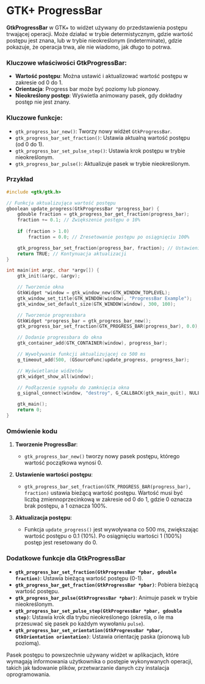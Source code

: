 # GTK+ ProgressBar

**GtkProgressBar** w GTK+ to widżet używany do przedstawienia postępu trwającej operacji. Może działać w trybie determistycznym, gdzie wartość postępu jest znana, lub w trybie nieokreślonym (indeterminate), gdzie pokazuje, że operacja trwa, ale nie wiadomo, jak długo to potrwa.

### Kluczowe właściwości **GtkProgressBar**:
- **Wartość postępu**: Można ustawić i aktualizować wartość postępu w zakresie od 0 do 1.
- **Orientacja**: Progress bar może być poziomy lub pionowy.
- **Nieokreślony postęp**: Wyświetla animowany pasek, gdy dokładny postęp nie jest znany.

### Kluczowe funkcje:
- `gtk_progress_bar_new()`: Tworzy nowy widżet `GtkProgressBar`.
- `gtk_progress_bar_set_fraction()`: Ustawia aktualną wartość postępu (od 0 do 1).
- `gtk_progress_bar_set_pulse_step()`: Ustawia krok postępu w trybie nieokreślonym.
- `gtk_progress_bar_pulse()`: Aktualizuje pasek w trybie nieokreślonym.

### Przykład

```c
#include <gtk/gtk.h>

// Funkcja aktualizująca wartość postępu
gboolean update_progress(GtkProgressBar *progress_bar) {
    gdouble fraction = gtk_progress_bar_get_fraction(progress_bar);
    fraction += 0.1; // Zwiększenie postępu o 10%
    
    if (fraction > 1.0)
        fraction = 0.0; // Zresetowanie postępu po osiągnięciu 100%

    gtk_progress_bar_set_fraction(progress_bar, fraction); // Ustawienie nowej wartości
    return TRUE; // Kontynuacja aktualizacji
}

int main(int argc, char *argv[]) {
    gtk_init(&argc, &argv);

    // Tworzenie okna
    GtkWidget *window = gtk_window_new(GTK_WINDOW_TOPLEVEL);
    gtk_window_set_title(GTK_WINDOW(window), "ProgressBar Example");
    gtk_window_set_default_size(GTK_WINDOW(window), 300, 100);

    // Tworzenie progressbara
    GtkWidget *progress_bar = gtk_progress_bar_new();
    gtk_progress_bar_set_fraction(GTK_PROGRESS_BAR(progress_bar), 0.0); // Ustawienie początkowej wartości postępu

    // Dodanie progressbara do okna
    gtk_container_add(GTK_CONTAINER(window), progress_bar);

    // Wywoływanie funkcji aktualizującej co 500 ms
    g_timeout_add(500, (GSourceFunc)update_progress, progress_bar);

    // Wyświetlanie widżetów
    gtk_widget_show_all(window);

    // Podłączenie sygnału do zamknięcia okna
    g_signal_connect(window, "destroy", G_CALLBACK(gtk_main_quit), NULL);

    gtk_main();
    return 0;
}
```

### Omówienie kodu

1. **Tworzenie ProgressBar**:
   - `gtk_progress_bar_new()` tworzy nowy pasek postępu, którego wartość początkowa wynosi 0.

2. **Ustawienie wartości postępu**:
   - `gtk_progress_bar_set_fraction(GTK_PROGRESS_BAR(progress_bar), fraction)` ustawia bieżącą wartość postępu. Wartość musi być liczbą zmiennoprzecinkową w zakresie od 0 do 1, gdzie 0 oznacza brak postępu, a 1 oznacza 100%.

3. **Aktualizacja postępu**:
   - Funkcja `update_progress()` jest wywoływana co 500 ms, zwiększając wartość postępu o 0.1 (10%). Po osiągnięciu wartości 1 (100%) postęp jest resetowany do 0.

### Dodatkowe funkcje dla **GtkProgressBar**

- **`gtk_progress_bar_set_fraction(GtkProgressBar *pbar, gdouble fraction)`**: Ustawia bieżącą wartość postępu (0-1).
- **`gtk_progress_bar_get_fraction(GtkProgressBar *pbar)`**: Pobiera bieżącą wartość postępu.
- **`gtk_progress_bar_pulse(GtkProgressBar *pbar)`**: Animuje pasek w trybie nieokreślonym.
- **`gtk_progress_bar_set_pulse_step(GtkProgressBar *pbar, gdouble step)`**: Ustawia krok dla trybu nieokreślonego (określa, o ile ma przesuwać się pasek po każdym wywołaniu `pulse`).
- **`gtk_progress_bar_set_orientation(GtkProgressBar *pbar, GtkOrientation orientation)`**: Ustawia orientację paska (pionową lub poziomą).

Pasek postępu to powszechnie używany widżet w aplikacjach, które wymagają informowania użytkownika o postępie wykonywanych operacji, takich jak ładowanie plików, przetwarzanie danych czy instalacja oprogramowania.
